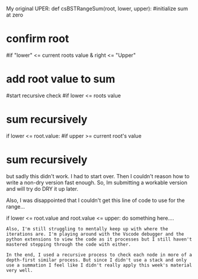 My original UPER:
def csBSTRangeSum(root, lower, upper):
#initialize sum at zero
# confirm root
#if "lower" <= current roots value & right <= "Upper"
# add root value to sum
#start recursive check
#if lower <= roots value
# sum recursively
if lower <= root.value:
#if upper >= current root's value
# sum recursively
but sadly this didn't work. I had to start over. Then I couldn't reason how to write a non-dry version fast enough. So, Im submitting a workable version and will try do DRY it up later.

Also, I was disappointed that I couldn't get this line of code to use for the range...

if lower <= root.value and root.value <= upper:
     do something here....
~~~
Also, I'm still struggling to mentally keep up with where the iterations are. I'm playing around with the Vscode debugger and the python extensions to view the code as it processes but I still haven't mastered stepping through the code with either. 

In the end, I used a recursive process to check each node in more of a depth-first similar process. But since I didn't use a stack and only use a summation I feel like I didn't really apply this week's material very well. 
